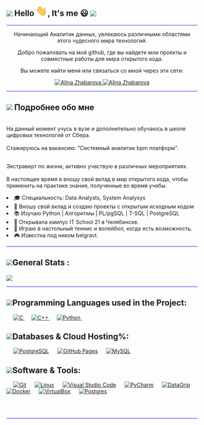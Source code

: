 ## <img src="https://media.giphy.com/media/iY8CRBdQXODJSCERIr/giphy.gif" width="30px"> Hello <img src="https://raw.githubusercontent.com/ABSphreak/ABSphreak/master/gifs/Hi.gif" width="30px">, It's me 😃 <img src="https://media.giphy.com/media/iY8CRBdQXODJSCERIr/giphy.gif" width="30px">

<hr style="height:2px;border-width:1;border-radius: 5px;color:gray;background-color:#8080ff">


<p align="center"> Начинающий Аналитик данных, увлекаюсь различными областями этого чудесного мира технологий. </p>

<p align="center"> Добро пожаловать на мой github, где вы найдете мои проекты и совместные работы для мира открытого кода. </p>


<p align="center"> Вы можете найти меня или связаться со мной через эти сети: </p>

<!-----Social Accounts------>

<p align="center">

<a href="https://t.me/belgravt">
<img border="0" alt="Alina Zhabarova" src="https://img.icons8.com/doodle/40/000000/telegram-app.png"/>
</a>

<a href="mailto:alinazabarova53853@gmail.com">
<img border="0" alt="Alina Zhabarova" src="https://img.icons8.com/doodle/38/000000/gmail-new.png"/>
</a>
</p>


 
<hr style="height:2px;border-width:1;border-radius: 5px;color:#8080ff;background-color:#8080ff">

## <img src="https://media.giphy.com/media/iY8CRBdQXODJSCERIr/giphy.gif" width="30px"> Подробнее обо мне </summary>

<br> На данный момент учусь в вузе и дополнительно обучаюсь в школе цифровых технологий от Сбера. </br>
<br> Стажируюсь на вакансию: "Системный аналитик bpm платформ". </br>

<br> Экстраверт по жизни, активно участвую в различных мероприятиях.</br>
<br> В настоящее время я вношу свой вклад в мир открытого кода, чтобы применить на практике знания, полученные во время учебы.</br>

<li>🎓 Специальность: Data Analysts, System Analysys</li>
<li>🎯 Вношу свой вклад и создаю проекты с открытым исходным кодом</li>
<li>📚 Изучаю Python | Алгоритмы | PL/pgSQL  | T-SQL | PostgreSQL</li>
<li>💬 Открывала кампус IT School 21 в Челябинске.</li>
<li>🏐 Играю в настольный теннис и волейбол, когда есть возможность.</li>
<li>🎮 Известна под ником belgravt.</b></li>




<hr style="height:2px;border-width:1;border-radius: 5px;color:#8080ff;background-color:#8080ff">

<!-----Contribution figures------>

 ## <img src="https://media.giphy.com/media/iY8CRBdQXODJSCERIr/giphy.gif" width="30px">General Stats :

<img align="center" src = "https://github-readme-stats.vercel.app/api?username=alinazhabarova&&show_icons=true&title_color=02D752&icon_color=bb2acf&text_color=b3b3ff&bg_color=0,000000,130F40">

<hr style="height:2px;border-width:1;border-radius: 5px;color:gray;background-color:#8080ff">







## <img src="https://media.giphy.com/media/iY8CRBdQXODJSCERIr/giphy.gif" width="30px">Programming Languages used in the Project:

<p align="left"> 
  &emsp; 
  <a href="https://www.cprogramming.com/" target="_blank"> 
    <img alt="C" src="https://img.shields.io/badge/C%20-%232370ED.svg?logo=c&logoColor=white">
  </a> 
  &emsp;
  <a href="https://www.w3schools.com/cpp/" target="_blank"> 
    <img alt="C++" src="https://img.shields.io/badge/C++%20-%2300599C.svg?logo=c%2B%2B&logoColor=white">
  </a> 
  &emsp;
   <a href="https://www.python.org" target="_blank">
    <img alt="Python" src="https://img.shields.io/badge/Python%20-%2314354C.svg?logo=python&logoColor=white">
  </a>
  &emsp;
</p>

## <img src="https://media.giphy.com/media/iY8CRBdQXODJSCERIr/giphy.gif" width="30px">Databases & Cloud Hosting%:
<p align="left">
  &emsp;
    <a href="https://www.postgresql.org/"><img alt="PostgreSQL" src="https://img.shields.io/badge/PostgreSQL%20-%23430098.svg?logo=heroku&logoColor=white"></a>  
  &emsp;
    <a href="https://www.github.com"><img alt="GitHub Pages" src="https://img.shields.io/badge/GitHub%20Pages-%23327FC7.svg?style=flat&llogo=github&logoColor=white"></a>
  &emsp;
    <a href="https://www.mysql.com/"><img alt="MySQL" src="https://img.shields.io/badge/MySQL-%2300f.svg?style=flat&llogo=mysql&logoColor=white"></a> 
 </p>

 ## <img src="https://media.giphy.com/media/iY8CRBdQXODJSCERIr/giphy.gif" width="30px">Software & Tools:
 
<p>
  &emsp;
    <a href="#"><img alt="Git" src="https://img.shields.io/badge/Git%20-%23F05033.svg?logo=git&logoColor=white"></a>
  &emsp;
    <a href="#"><img alt="Linux" src="https://img.shields.io/badge/Linux-FCC624?style=flat&logo=linux&logoColor=black"></a>
  &emsp;
    <a href="#"><img alt="Visual Studio Code" src="https://img.shields.io/badge/Visual%20Studio%20Code-0078d7.svg?logo=visual-studio-code&logoColor=white"></a>
  &emsp;
    <a href="#"><img alt="PyCharm" src="https://img.shields.io/badge/PyCharm%20-%23FF0000.svg?logo=adobe&logoColor=white"></a>
  &emsp;
    <a href="#"><img alt="DataGrip" src="https://img.shields.io/badge/DataGrip-00b56a.svg?logo=google-colab&logoColor=white"></a>
  &emsp;
    <a href="#"><img alt="Docker" src="https://img.shields.io/badge/Docker-000000.svg?logo=codepen&logoColor=white"></a>
  &emsp;
    <a href="#"><img alt="VirtualBox" src="https://img.shields.io/badge/VirtualBox-%2334A853.svg?logo=google%20sheets&logoColor=white"></a>
  &emsp;
    <a href="#"><img alt="Postgres" src="https://img.shields.io/badge/Postgres-FE7A16?logo=stack-overflow&logoColor=white"></a>
</p>

<br/>

</br>
<hr style="height:2px;#8080ffborder-width:0;border-radius: 5px;color:gray;background-color:#8080ff">
</br>
